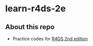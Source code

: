 # learn-r4ds-2e

## About this repo

- Practice codes for [R4DS 2nd edition](https://r4ds.hadley.nz/)

